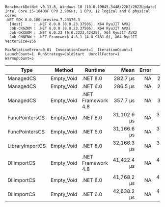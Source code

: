 ```

BenchmarkDotNet v0.13.8, Windows 10 (10.0.19045.3448/22H2/2022Update)
Intel Core i5-10400F CPU 2.90GHz, 1 CPU, 12 logical and 6 physical cores
.NET SDK 8.0.100-preview.7.23376.3
  [Host]     : .NET 8.0.0 (8.0.23.37506), X64 RyuJIT AVX2
  Job-CRGZKM : .NET 8.0.0 (8.0.23.37506), X64 RyuJIT AVX2
  Job-GKXUOM : .NET 6.0.22 (6.0.2223.42425), X64 RyuJIT AVX2
  Job-CNNFNW : .NET Framework 4.8.1 (4.8.9181.0), X64 RyuJIT VectorSize=256

MaxRelativeError=0.01  InvocationCount=1  IterationCount=1  
LaunchCount=1  RunStrategy=ColdStart  UnrollFactor=1  
WarmupCount=5  

```
| Type            | Method     | Runtime            | Mean        | Error | Median      | Min         | Max         | Allocated |
|---------------- |----------- |------------------- |------------:|------:|------------:|------------:|------------:|----------:|
| ManagedCS       | Empty_Void | .NET 8.0           |    282.7 μs |    NA |    282.7 μs |    282.7 μs |    282.7 μs |     400 B |
| ManagedCS       | Empty_Void | .NET 6.0           |    286.5 μs |    NA |    286.5 μs |    286.5 μs |    286.5 μs |     640 B |
| ManagedCS       | Empty_Void | .NET Framework 4.8 |    357.7 μs |    NA |    357.7 μs |    357.7 μs |    357.7 μs |         - |
| FuncPointersCS  | Empty_Void | .NET 8.0           | 31,102.6 μs |    NA | 31,102.6 μs | 31,102.6 μs | 31,102.6 μs |     400 B |
| FuncPointersCS  | Empty_Void | .NET 6.0           | 31,166.6 μs |    NA | 31,166.6 μs | 31,166.6 μs | 31,166.6 μs |     640 B |
| LibraryImportCS | Empty_Void | .NET 8.0           | 32,166.3 μs |    NA | 32,166.3 μs | 32,166.3 μs | 32,166.3 μs |     400 B |
| DllImportCS     | Empty_Void | .NET Framework 4.8 | 41,422.4 μs |    NA | 41,422.4 μs | 41,422.4 μs | 41,422.4 μs |         - |
| DllImportCS     | Empty_Void | .NET 8.0           | 41,768.2 μs |    NA | 41,768.2 μs | 41,768.2 μs | 41,768.2 μs |     400 B |
| DllImportCS     | Empty_Void | .NET 6.0           | 42,638.2 μs |    NA | 42,638.2 μs | 42,638.2 μs | 42,638.2 μs |     640 B |
